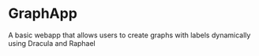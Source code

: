 # GraphApp
A basic webapp that allows users to create graphs with labels dynamically using Dracula and Raphael
